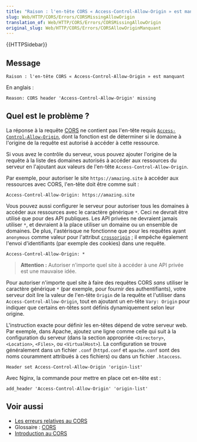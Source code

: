 ```yaml
---
title: "Raison : l'en-tête CORS « Access-Control-Allow-Origin » est manquant"
slug: Web/HTTP/CORS/Errors/CORSMissingAllowOrigin
translation_of: Web/HTTP/CORS/Errors/CORSMissingAllowOrigin
original_slug: Web/HTTP/CORS/Errors/CORSAllowOriginManquant
---
```

{{HTTPSidebar}}

## Message

```http
Raison : l'en-tête CORS « Access-Control-Allow-Origin » est manquant
```

En anglais&nbsp;:

```http
Reason: CORS header 'Access-Control-Allow-Origin' missing
```

## Quel est le problème&nbsp;?

La réponse à la requête [CORS](/fr/docs/Glossary/CORS) ne contient pas l'en-tête requis [`Access-Control-Allow-Origin`](/fr/docs/Web/HTTP/Headers/Access-Control-Allow-Origin), dont la fonction est de déterminer si le domaine à l'origine de la requête est autorisé à accéder à cette ressource.

Si vous avez le contrôle du serveur, vous pouvez ajouter l'origine de la requête à la liste des domaines autorisés à accéder aux ressources du serveur en l'ajoutant aux valeurs de l'en-tête `Access-Control-Allow-Origin`.

Par exemple, pour autoriser le site `https://amazing.site` à accéder aux ressources avec CORS, l'en-tête doit être comme suit&nbsp;:

```http
Access-Control-Allow-Origin: https://amazing.site
```

Vous pouvez aussi configurer le serveur pour autoriser tous les domaines à accéder aux ressources avec le caractère générique `*`. Ceci ne devrait être utilisé que pour des API publiques. Les API privées ne devraient jamais utiliser `*`, et devraient à la place utiliser un domaine ou un ensemble de domaines. De plus, l'astérisque ne fonctionne que pour les requêtes ayant `anonymous` comme valeur pour l'attribut [`crossorigin`](/fr/docs/Web/HTML/Attributes/crossorigin)&nbsp;; il empêche également l'envoi d'identifiants (par exemple des cookies) dans une requête.

```http
Access-Control-Allow-Origin: *
```

> **Attention :** Autoriser n'importe quel site à accéder à une API privée est une mauvaise idée.

Pour autoriser n'importe quel site à faire des requêtes CORS _sans_ utiliser le caractère générique `*` (par exemple, pour fournir des authentifiants), votre serveur doit lire la valeur de l'en-tête `Origin` de la requête et l'utiliser dans `Access-Control-Allow-Origin`, tout en ajoutant un en-tête `Vary: Origin` pour indiquer que certains en-têtes sont définis dynamiquement selon leur origine.

L'instruction exacte pour définir les en-têtes dépend de votre serveur web. Par exemple, dans Apache, ajoutez une ligne comme celle qui suit à la configuration du serveur (dans la section appropriée `<Directory>`, `<Location>`, `<Files>`, ou `<VirtualHost>`). La configuration se trouve généralement dans un fichier `.conf` (`httpd.conf` et `apache.conf` sont des noms couramment attribués à ces fichiers) ou dans un fichier `.htaccess`.

```
Header set Access-Control-Allow-Origin 'origin-list'
```

Avec Nginx, la commande pour mettre en place cet en-tête est&nbsp;:

```
add_header 'Access-Control-Allow-Origin' 'origin-list'
```

## Voir aussi

- [Les erreurs relatives au CORS](/fr/docs/Web/HTTP/CORS/Errors)
- Glossaire&nbsp;: [CORS](/fr/docs/Glossary/CORS)
- [Introduction au CORS](/fr/docs/Web/HTTP/CORS)

